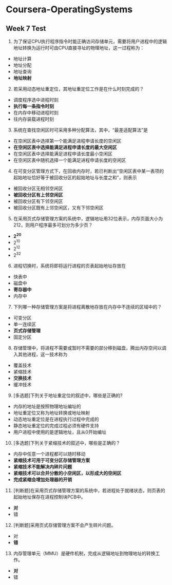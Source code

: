 # Coursera-OperatingSystems

## Week 7 Test

1. 为了保证CPU执行程序指令时能正确访问存储单元，需要将用户进程中的逻辑地址转换为运行时可由CPU直接寻址的物理地址，这一过程称为：
 * 地址计算
 * 地址分配
 * 地址查询
 * **地址映射**

2. 若采用动态地址重定位，其地址重定位工作是在什么时刻完成的？
 * 调度程序选中进程时刻
 * **执行每一条指令时刻**
 * 在内存中移动进程时刻
 * 往内存装载进程时刻

3. 系统在查找空闲区时可采用多种分配算法，其中，“最差适配算法”是
 * 在空闲区表中选择第一个能满足进程申请长度的空闲区
 * **在空闲区表中选择能满足进程申请长度的最大空闲区**
 * 在空闲区表中选择能满足进程申请长度最小空闲区
 * 在空闲区表中随机选择一个能满足进程申请长度的空闲区

4. 在可变分区管理方式下，在回收内存时，若已判断出“空闲区表中某一表项的起始地址恰好等于被回收分区的起始地址与长度之和”，则表示
 * 被回收分区无相邻空闲区
 * **被回收分区有上邻空闲区**
 * 被回收分区有下邻空闲区
 * 被回收分区既有上邻空闲区，又有下邻空闲区

5. 在采用页式存储管理方案的系统中，逻辑地址用32位表示，内存页面大小为212，则用户程序最多可划分为多少页？
 * **2<sup>20</sup>**
 * 2<sup>10</sup>
 * 2<sup>12</sup>
 * 2<sup>32</sup>

6. 进程切换时，系统将即将运行进程的页表起始地址存放在
 * 快表中
 * 磁盘中
 * **寄存器中**
 * 内存中

7. 下列哪一种存储管理方案是将进程离散地存放在内存中不连续的区域中的？
 * 可变分区
 * 单一连续区
 * **页式存储管理**
 * 固定分区

8. 存储管理中，将进程不需要或暂时不需要的部分移到磁盘，腾出内存空间以调入其他进程，这一技术称为
 * 覆盖技术
 * 紧缩技术
 * **交换技术**
 * 缓冲技术

9. [多选题]下列关于地址重定位的叙述中，哪些是正确的?
 * 内存的地址是按照物理地址编址的
 * 地址重定位又称为地址转换或地址映射
 * 动态地址重定位是在进程执行过程中完成的
 * 静态地址重定位的完成过程必须有硬件支持
 * 用户进程中使用的是逻辑地址，且从0开始编址

10. [多选题]下列关于紧缩技术的叙述中，哪些是正确的？
 * 内存中任意一个进程都可以随时移动
 * **紧缩技术可用于可变分区存储管理方案**
 * **紧缩技术不能解决内碎片问题**
 * **紧缩技术可以合并分散的小空闲区，以形成大的空闲区**
 * **完成紧缩会增加处理器的开销**

11. [判断题]在采用页式存储管理方案的系统中，若进程处于就绪状态，则页表的起始地址保存在进程控制块PCB中。
 * **对**
 * 错

12. [判断题]采用页式存储管理方案不会产生碎片问题。
 * 对
 * **错**

13. 内存管理单元（MMU）是硬件机制，完成从逻辑地址到物理地址的转换工作。
 * **对**
 * 错